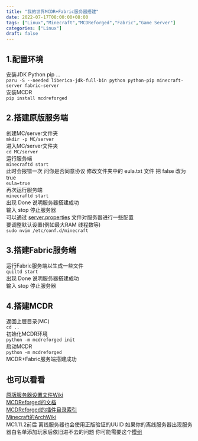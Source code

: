 ```yaml
---
title: "我的世界MCDR+Fabric服务器搭建"
date: 2022-07-17T08:00:00+08:00
tags: ["Linux","Minecraft","MCDReforged","Fabric","Game Server"]
categories: ["Linux"]
draft: false
---
```


## 1.配置环境

安装JDK Python pip ...  
`paru -S --needed liberica-jdk-full-bin python python-pip minecraft-server fabric-server`  
安装MCDR  
`pip install mcdreforged`

## 2.搭建原版服务端

创建MC/server文件夹  
`mkdir -p MC/server`  
进入MC/server文件夹  
`cd MC/server`  
运行服务端  
`minecraftd start`  
此时会报错一次 问你是否同意协议 修改文件夹中的 eula.txt 文件 把 false 改为 true  
`eula=true`  
再次运行服务端  
`minecraftd start`  
出现 Done 说明服务器搭建成功  
输入 stop 停止服务器  
可以通过 [server.properties](https://minecraft.fandom.com/wiki/Server.properties) 文件对服务器进行一些配置  
要调整默认设置(例如最大RAM 线程数等)  
`sudo nvim /etc/conf.d/minecraft`

## 3.搭建Fabric服务端

运行Fabric服务端以生成一些文件  
`quiltd start`  
出现 Done 说明服务器搭建成功  
输入 stop 停止服务器

## 4.搭建MCDR

返回上层目录(MC)  
`cd ..`  
初始化MCDR环境  
`python -m mcdreforged init`  
启动MCDR  
`python -m mcdreforged`  
MCDR+Fabric服务端搭建成功

## 也可以看看

[原版服务器设置文件Wiki](https://minecraft.fandom.com/wiki/Server.properties)  
[MCDReforged的文档](https://mcdreforged.readthedocs.io/en/latest/index.html)  
[MCDReforged的插件目录索引](https://github.com/MCDReforged/PluginCatalogue/blob/catalogue/readme.md)  
[Minecraft的ArchWiki](https://wiki.archlinux.org/title/minecraft#Introduction)  
MC1.11.2前后 离线服务器也会使用正版验证的UUID 如果你的离线服务器出现服务器白名单添加玩家后依旧进不去的问题
你可能需要这个[模组](https://www.curseforge.com/minecraft/mc-mods/easywhitelist)
